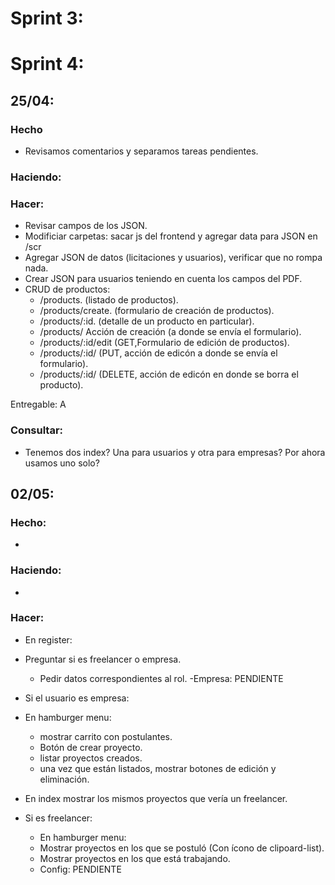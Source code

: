 # Sprint 3:

# Sprint 4:

## 25/04:

### Hecho

- Revisamos comentarios y separamos tareas pendientes.

### Haciendo:

### Hacer:

- Revisar campos de los JSON.
- Modificiar carpetas: sacar js del frontend y agregar data para JSON en /scr
- Agregar JSON de datos (licitaciones y usuarios), verificar que no rompa nada.
- Crear JSON para usuarios teniendo en cuenta los campos del PDF.
- CRUD de productos:
  - /products. (listado de productos).
  - /products/create. (formulario de creación de productos).
  - /products/:id. (detalle de un producto en particular).
  - /products/ Acción de creación (a donde se envía el formulario).
  - /products/:id/edit (GET,Formulario de edición de productos).
  - /products/:id/ (PUT, acción de edicón a donde se envía el formulario).
  - /products/:id/ (DELETE, acción de edicón en donde se borra el producto).

Entregable: A

### Consultar:

- Tenemos dos index? Una para usuarios y otra para empresas? Por ahora usamos uno solo?

## 02/05:

### Hecho:

-

### Haciendo:

-

### Hacer:

- En register: 
 - Preguntar si es freelancer o empresa.
   - Pedir datos correspondientes al rol.
   -Empresa: PENDIENTE
   
- Si el usuario es empresa:
 - En hamburger menu:
   - mostrar carrito con postulantes.
   - Botón de crear proyecto.
   - listar proyectos creados.
    - una vez que están listados, mostrar botones de edición y eliminación.
 - En index mostrar los mismos proyectos que vería un freelancer.
- Si es freelancer:
  - En hamburger menu:
   - Mostrar proyectos en los que se postuló (Con ícono de clipoard-list).
   - Mostrar proyectos en los que está trabajando.
   - Config: PENDIENTE
